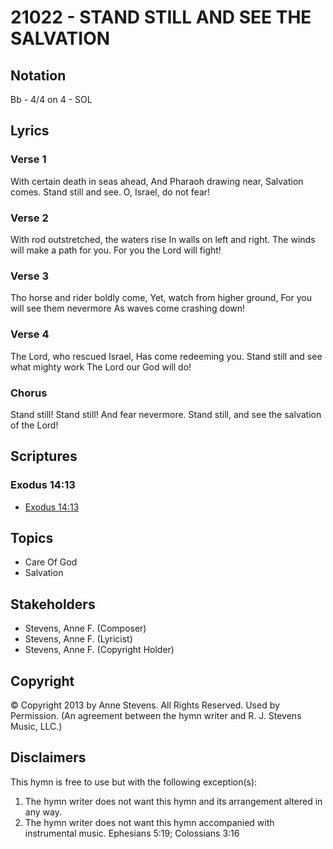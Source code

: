 # 21022 - STAND STILL AND SEE THE SALVATION

## Notation

Bb - 4/4 on 4 - SOL

## Lyrics

### Verse 1

With certain death in seas ahead, And Pharaoh drawing near, Salvation comes. Stand still and see. O, Israel, do not fear!

### Verse 2

With rod outstretched, the waters rise In walls on left and right. The winds will make a path for you. For you the Lord will fight!

### Verse 3

Tho horse and rider boldly come, Yet, watch from higher ground, For you will see them nevermore As waves come crashing down!

### Verse 4

The Lord, who rescued Israel, Has come redeeming you. Stand still and see what mighty work The Lord our God will do!

### Chorus

Stand still! Stand still! And fear nevermore. Stand still, and see the salvation of the Lord!


## Scriptures

### Exodus 14:13

- [Exodus 14:13](https://www.biblegateway.com/passage/?search=Exodus%2014%3A13)


## Topics

- Care Of God
- Salvation

## Stakeholders

- Stevens, Anne F. (Composer)
- Stevens, Anne F. (Lyricist)
- Stevens, Anne F. (Copyright Holder)

## Copyright

© Copyright 2013 by Anne Stevens. All Rights Reserved. Used by Permission.
(An agreement between the hymn writer and R. J. Stevens Music, LLC.)

## Disclaimers

This hymn is free to use but with the following exception(s):
1. The hymn writer does not want this hymn and its arrangement altered in any way.
2. The hymn writer does not want this hymn accompanied with instrumental music.
Ephesians 5:19; Colossians 3:16

